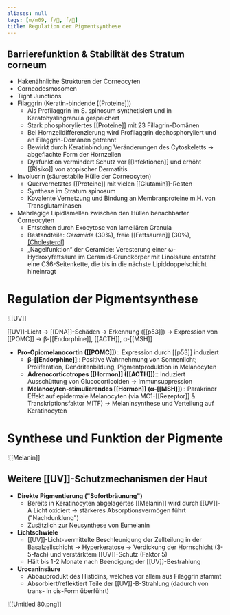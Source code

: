 ```yaml
---
aliases: null
tags: [m/m09, f/🧪, f/🧴]
title: Regulation der Pigmentsynthese
---
```



## Barrierefunktion & Stabilität des Stratum corneum

- Hakenähnliche Strukturen der Corneocyten
- Corneodesmosomen
- Tight Junctions
- Filaggrin (Keratin-bindende [[Proteine]])
    - Als Profilaggrin im S. spinosum synthetisiert und in Keratohyalingranula gespeichert
    - Stark phosphoryliertes [[Proteine]] mit 23 Fillagrin-Domänen
    - Bei Hornzelldifferenzierung wird Profilaggrin dephosphoryliert und an Filaggrin-Domänen getrennt
    - Bewirkt durch Keratinbindung Veränderungen des Cytoskeletts → abgeflachte Form der Hornzellen
    - Dysfunktion vermindert Schutz vor [[Infektionen]] und erhöht [[Risiko]] von atopischer Dermatitis
- Involucrin (säurestabile Hülle der Corneocyten)
    - Quervernetztes [[Proteine]] mit vielen [[Glutamin]]-Resten
    - Synthese im Stratum spinosum
    - Kovalente Vernetzung und Bindung an Membranproteine m.H. von Transglutaminasen
- Mehrlagige Lipidlamellen zwischen den Hüllen benachbarter Corneocyten
    - Entstehen durch Exocytose von lamellären Granula
    - Bestandteile: *Ceramide* (30%), freie [[Fettsäuren]] (30%), [[Cholesterol]](-derivaten)
    - „Nagelfunktion“ der Ceramide: Veresterung einer ω-Hydroxyfettsäure im Ceramid-Grundkörper mit Linolsäure entsteht eine C36-Seitenkette, die bis in die nächste Lipiddoppelschicht hineinragt

# Regulation der Pigmentsynthese

![[UV]]

[[UV]]-Licht → [[DNA]]-Schäden → Erkennung ([[p53]]) → Expression von [[POMC]] → β-[[Endorphine]], [[ACTH]], α-[[MSH]]

- **Pro-Opiomelanocortin ([[POMC]])**:: Expression durch [[p53]] induziert
    - **β-[[Endorphine]]**:: Positive Wahrnehmung von Sonnenlicht; Proliferation, Dendritenbildung, Pigmentproduktion in Melanocyten
    - **Adrenocorticotropes [[Hormon]] ([[ACTH]])**:: Induziert Ausschüttung von Glucocorticoiden → Immunsuppression
    - **Melanocyten-stimulierendes [[Hormon]] (α-[[MSH]])**:: Parakriner Effekt auf epidermale Melanocyten (via MC1-[[Rezeptor]] & Transkriptionsfaktor MITF) → Melaninsynthese und Verteilung auf Keratinocyten

# Synthese und Funktion der Pigmente

![[Melanin]]



## Weitere [[UV]]-Schutzmechanismen der Haut

- **Direkte Pigmentierung ("Sofortbräunung")**
    - Bereits in Keratinocyten abgelagertes [[Melanin]] wird durch [[UV]]-A Licht oxidiert → stärkeres Absorptionsvermögen führt ("Nachdunklung")
    - Zusätzlich zur Neusynthese von Eumelanin
- **Lichtschwiele**
    - [[UV]]-Licht-vermittelte Beschleunigung der Zellteilung in der Basalzellschicht → Hyperkeratose → Verdickung der Hornschicht (3-5-fach) und verstärktem [[UV]]-Schutz (Faktor 5)
    - Hält bis 1-2 Monate nach Beendigung der [[UV]]-Bestrahlung
- **Urocaninsäure**
    - Abbauprodukt des Histidins, welches vor allem aus Filaggrin stammt
    - Absorbiert/reflektiert Teile der [[UV]]-B-Strahlung (dadurch von trans- in cis-Form überführt)

![[Untitled 80.png]]

